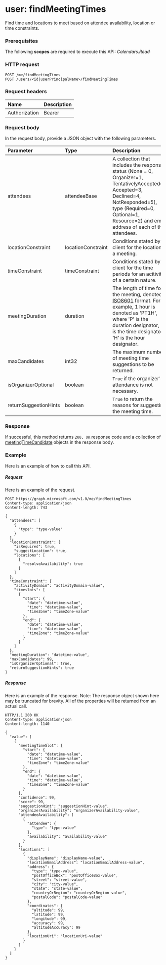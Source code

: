 # user: findMeetingTimes
Find time and locations to meet based on attendee availability, location or time constraints.

### Prerequisites
The following **scopes** are required to execute this API: *Calendars.Read*
### HTTP request
<!-- { "blockType": "ignored" } -->
```http
POST /me/findMeetingTimes
POST /users/<id|userPrincipalName>/findMeetingTimes
```
### Request headers
| Name       | Description|
|:---------------|:----------|
| Authorization  | Bearer <code>|


### Request body
In the request body, provide a JSON object with the following parameters.

| Parameter	   | Type	|Description|
|:---------------|:--------|:----------|
|attendees|attendeeBase|A collection that includes the response status (None = 0, Organizer=1, TentativelyAccepted=2, Accepted=3, Declined=4, NotResponded=5), type (Required=0, Optional=1, Resource=2) and email address of each of the attendees. |
|locationConstraint|locationConstraint|Conditions stated by a client for the location of a meeting.|
|timeConstraint|timeConstraint|Conditions stated by a client for the time periods for an acitivity of a certain nature.|
|meetingDuration|duration|The length of time for the meeting, denoted in [ISO8601](http://www.iso.org/iso/iso8601) format. For example, 1 hour is denoted as 'PT1H', where 'P' is the duration designator, 'T' is the time designator, 'H' is the hour designator.  |
|maxCandidates|int32|The maximum number of meeting time suggestions to be returned.|
|isOrganizerOptional|boolean|`True` if the organizer's attendance is not necessary.|
|returnSuggestionHints|boolean|`True` to return the reasons for suggesting the meeting time.|

### Response
If successful, this method returns `200, OK` response code and a collection of [meetingTimeCandidate](../resources/meetingtimecandidate.md) objects in the response body.

### Example
Here is an example of how to call this API.
##### Request
Here is an example of the request.
<!-- {
  "blockType": "request",
  "name": "user_findmeetingtimes"
}-->
```http
POST https://graph.microsoft.com/v1.0/me/findMeetingTimes
Content-type: application/json
Content-length: 743

{
  "attendees": [
    {
      "type": "type-value"
    }
  ],
  "locationConstraint": {
    "isRequired": true,
    "suggestLocation": true,
    "locations": [
      {
        "resolveAvailability": true
      }
    ]
  },
  "timeConstraint": {
    "activityDomain": "activityDomain-value",
    "timeslots": [
      {
        "start": {
          "date": "datetime-value",
          "time": "datetime-value",
          "timeZone": "timeZone-value"
        },
        "end": {
          "date": "datetime-value",
          "time": "datetime-value",
          "timeZone": "timeZone-value"
        }
      }
    ]
  },
  "meetingDuration": "datetime-value",
  "maxCandidates": 99,
  "isOrganizerOptional": true,
  "returnSuggestionHints": true
}
```

##### Response
Here is an example of the response. Note: The response object shown here may be truncated for brevity. All of the properties will be returned from an actual call.
<!-- {
  "blockType": "response",
  "truncated": true,
  "@odata.type": "microsoft.graph.meetingtimecandidate",
  "isCollection": true
} -->
```http
HTTP/1.1 200 OK
Content-type: application/json
Content-length: 1140

{
  "value": [
    {
      "meetingTimeSlot": {
        "start": {
          "date": "datetime-value",
          "time": "datetime-value",
          "timeZone": "timeZone-value"
        },
        "end": {
          "date": "datetime-value",
          "time": "datetime-value",
          "timeZone": "timeZone-value"
        }
      },
      "confidence": 99,
      "score": 99,
      "suggestionHint": "suggestionHint-value",
      "organizerAvailability": "organizerAvailability-value",
      "attendeeAvailability": [
        {
          "attendee": {
            "type": "type-value"
          },
          "availability": "availability-value"
        }
      ],
      "locations": [
        {
          "displayName": "displayName-value",
          "locationEmailAddress": "locationEmailAddress-value",
          "address": {
            "type": "type-value",
            "postOfficeBox": "postOfficeBox-value",
            "street": "street-value",
            "city": "city-value",
            "state": "state-value",
            "countryOrRegion": "countryOrRegion-value",
            "postalCode": "postalCode-value"
          },
          "coordinates": {
            "altitude": 99,
            "latitude": 99,
            "longitude": 99,
            "accuracy": 99,
            "altitudeAccuracy": 99
          },
          "locationUri": "locationUri-value"
        }
      ]
    }
  ]
}
```

<!-- uuid: 8fcb5dbc-d5aa-4681-8e31-b001d5168d79
2015-10-25 14:57:30 UTC -->
<!-- {
  "type": "#page.annotation",
  "description": "user: findMeetingTimes",
  "keywords": "",
  "section": "documentation",
  "tocPath": ""
}-->